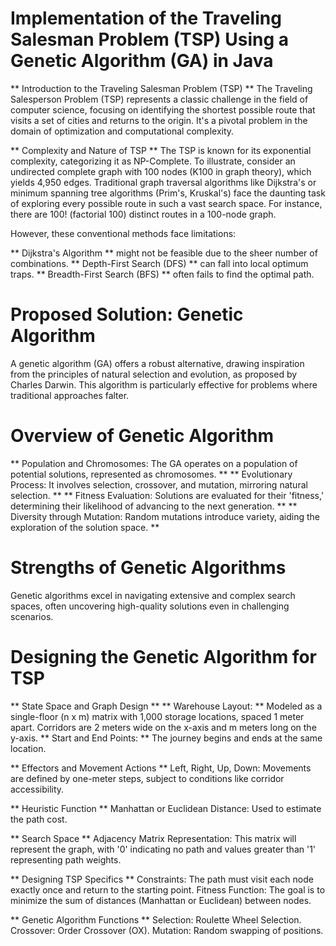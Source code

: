 # Implementation of the Traveling Salesman Problem (TSP) Using a Genetic Algorithm (GA) in Java
** Introduction to the Traveling Salesman Problem (TSP) **
The Traveling Salesperson Problem (TSP) represents a classic challenge in the field of computer science, focusing on identifying the shortest possible route that visits a set of cities and returns to the origin. It's a pivotal problem in the domain of optimization and computational complexity.

** Complexity and Nature of TSP **
The TSP is known for its exponential complexity, categorizing it as NP-Complete. To illustrate, consider an undirected complete graph with 100 nodes (K100 in graph theory), which yields 4,950 edges. Traditional graph traversal algorithms like Dijkstra's or minimum spanning tree algorithms (Prim's, Kruskal's) face the daunting task of exploring every possible route in such a vast search space. For instance, there are 100! (factorial 100) distinct routes in a 100-node graph.

However, these conventional methods face limitations:

** Dijkstra's Algorithm ** might not be feasible due to the sheer number of combinations.
** Depth-First Search (DFS) ** can fall into local optimum traps.
** Breadth-First Search (BFS) ** often fails to find the optimal path.

# Proposed Solution: Genetic Algorithm
A genetic algorithm (GA) offers a robust alternative, drawing inspiration from the principles of natural selection and evolution, as proposed by Charles Darwin. This algorithm is particularly effective for problems where traditional approaches falter.

# Overview of Genetic Algorithm
** Population and Chromosomes: The GA operates on a population of potential solutions, represented as chromosomes. **
** Evolutionary Process: It involves selection, crossover, and mutation, mirroring natural selection. **
** Fitness Evaluation: Solutions are evaluated for their 'fitness,' determining their likelihood of advancing to the next generation. **
** Diversity through Mutation: Random mutations introduce variety, aiding the exploration of the solution space. **

# Strengths of Genetic Algorithms
Genetic algorithms excel in navigating extensive and complex search spaces, often uncovering high-quality solutions even in challenging scenarios.

# Designing the Genetic Algorithm for TSP
** State Space and Graph Design **
** Warehouse Layout: ** Modeled as a single-floor (n x m) matrix with 1,000 storage locations, spaced 1 meter apart. Corridors are 2 meters wide on the x-axis and m meters long on the y-axis.
** Start and End Points: ** The journey begins and ends at the same location.

** Effectors and Movement Actions **
Left, Right, Up, Down: Movements are defined by one-meter steps, subject to conditions like corridor accessibility.

** Heuristic Function **
Manhattan or Euclidean Distance: Used to estimate the path cost.

** Search Space ** 
Adjacency Matrix Representation: This matrix will represent the graph, with '0' indicating no path and values greater than '1' representing path weights.

** Designing TSP Specifics **
Constraints: The path must visit each node exactly once and return to the starting point.
Fitness Function: The goal is to minimize the sum of distances (Manhattan or Euclidean) between nodes.

** Genetic Algorithm Functions **
Selection: Roulette Wheel Selection.
Crossover: Order Crossover (OX).
Mutation: Random swapping of positions.
